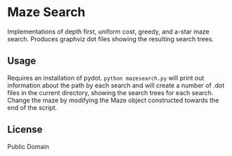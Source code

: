 Maze Search
=
Implementations of depth first, uniform cost, greedy, and a-star maze search. Produces graphviz dot files showing the resulting search trees.

Usage
-
Requires an installation of pydot.
`python mazesearch.py` will print out information about the path by each search and will create a number of .dot files in the current directory, showing the search trees for each search. Change the maze by modifying the Maze object constructed towards the end of the script.

License
-
Public Domain
